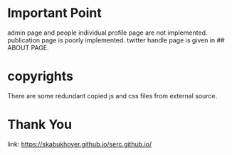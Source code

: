 # Important Point
admin page and people individual profile page are not implemented.
publication page is poorly implemented.
twitter handle page is given in ## ABOUT PAGE.

# copyrights
There are some redundant copied js and css files from external source.

# Thank You
link: https://skabukhoyer.github.io/serc.github.io/
